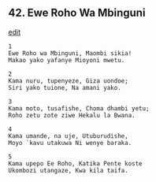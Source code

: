 ## 42. Ewe Roho Wa Mbinguni
[edit](https://docs.google.com/document/d/1_YwzmvjCJhkZECWzFhhCVYkneFI511R9/edit?mode=html)




    1
    Ewe Roho wa Mbinguni, Maombi sikia!
    Makao yako yafanye Mioyoni mwetu.

    2
    Kama nuru, tupenyeze, Giza uondoe;
    Siri yako tuione, Na amani yako.

    3
    Kama moto, tusafishe, Choma dhambi yetu;
    Roho zetu zote ziwe Hekalu la Bwana.

    4
    Kama umande, na uje, Utuburudishe,
    Moyo `kavu utakuwa Ni wenye baraka.

    5
    Kama upepo Ee Roho, Katika Pente koste
    Ukombozi utangaze, Kwa kila taifa.



